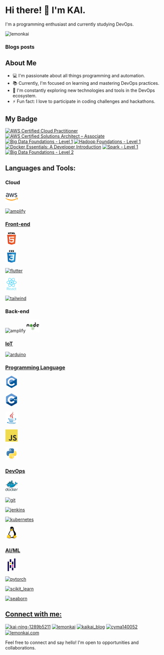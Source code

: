 
# Hi there! 👋 I'm KAI.

I'm a programming enthusiast and currently studying DevOps. 

<p align="left"> <img src="https://komarev.com/ghpvc/?username=lemonkai&label=Profile%20views&color=0e75b6&style=flat" alt="lemonkai" /> </p>

### Blogs posts
<!-- BLOG-POST-LIST:START -->
<!-- BLOG-POST-LIST:END -->

## About Me

- 💻 I'm passionate about all things programming and automation.
- 📚 Currently, I'm focused on learning and mastering DevOps practices.
- 🌱 I'm constantly exploring new technologies and tools in the DevOps ecosystem.
- ⚡ Fun fact: I love to participate in coding challenges and hackathons.

## My Badge
<!--START_SECTION:badges-->
[![AWS Certified Cloud Practitioner](https://images.credly.com/size/110x110/images/00634f82-b07f-4bbd-a6bb-53de397fc3a6/image.png)](http://www.credly.com/badges/4fd43e89-69c7-4ffc-bc98-13838182fb52 "AWS Certified Cloud Practitioner")
[![AWS Certified Solutions Architect – Associate](https://images.credly.com/size/110x110/images/0e284c3f-5164-4b21-8660-0d84737941bc/image.png)](http://www.credly.com/badges/52ef9a61-d5b3-4672-ad62-9d83e81e43b4 "AWS Certified Solutions Architect – Associate")
[![Big Data Foundations - Level 1](https://images.credly.com/size/110x110/images/16d5a420-770b-4699-97ec-46708e3680c5/Big_Data_Found_Level_1_-_CC_-_2019.png)](http://www.credly.com/badges/6781af77-180e-43a1-b481-6e8f5ac95cb9 "Big Data Foundations - Level 1")
[![Hadoop Foundations - Level 1](https://images.credly.com/size/110x110/images/4e5341a0-031a-477d-a3c6-7a641e79dc2c/Hadoop_Data_Found_Level_1_-_CC_-_2019.png)](http://www.credly.com/badges/d4244dd7-3d9c-451b-949e-6b63a23108c3 "Hadoop Foundations - Level 1")
[![Docker Essentials: A Developer Introduction](https://images.credly.com/size/110x110/images/08216781-93cb-4ba1-8110-8eb3401fa8ce/Docker_Essentials_-_ISDN.png)](http://www.credly.com/badges/fb6d1d15-bee5-4a24-af04-31e76585a698 "Docker Essentials: A Developer Introduction")
[![Spark - Level 1](https://images.credly.com/size/110x110/images/9fd5ad20-ba42-4213-848b-2a99b2778a11/Spark_Level_1_ver_2_-_CC_-_2019.png)](http://www.credly.com/badges/dc0979ed-2e9d-417e-b769-c6c2f36b6e43 "Spark - Level 1")
[![Big Data Foundations - Level 2](https://images.credly.com/size/110x110/images/b4e6cd62-b23f-4166-88a4-37f7f636efc4/Big_Data_Found_Level_2_-_CC_v2.png)](http://www.credly.com/badges/b7883008-5216-4e9f-ada3-cdff22251983 "Big Data Foundations - Level 2")
<!--END_SECTION:badges-->

<h2 align="left">Languages and Tools:</h2>

### Cloud

<img src="https://raw.githubusercontent.com/devicons/devicon/master/icons/amazonwebservices/amazonwebservices-original-wordmark.svg" alt="aws" width="40" height="40"/> </a> <a href="https://www.cprogramming.com/" target="_blank" rel="noreferrer">

<p align="left"> <a href="https://aws.amazon.com/amplify/" target="_blank" rel="noreferrer">

 <img src="https://docs.amplify.aws/assets/logo-dark.svg" alt="amplify" width="40" height="40"/> </a> <a href="https://www.arduino.cc/" target="_blank" rel="noreferrer">

### Front-end

<img src="https://raw.githubusercontent.com/devicons/devicon/master/icons/html5/html5-original-wordmark.svg" alt="html5" width="40" height="40"/> </a> <a href="https://www.java.com" target="_blank" rel="noreferrer">

<img src="https://raw.githubusercontent.com/devicons/devicon/master/icons/css3/css3-original-wordmark.svg" alt="css3" width="40" height="40"/> </a> <a href="https://www.docker.com/" target="_blank" rel="noreferrer">

<img src="https://www.vectorlogo.zone/logos/flutterio/flutterio-icon.svg" alt="flutter" width="40" height="40"/> </a> <a href="https://git-scm.com/" target="_blank" rel="noreferrer">

 <img src="https://raw.githubusercontent.com/devicons/devicon/master/icons/react/react-original-wordmark.svg" alt="react" width="40" height="40"/> </a> <a href="https://scikit-learn.org/" target="_blank" rel="noreferrer">

<img src="https://www.vectorlogo.zone/logos/tailwindcss/tailwindcss-icon.svg" alt="tailwind" width="40" height="40"/> </a> </p>


### Back-end

<img src="https://docs.amplify.aws/assets/logo-dark.svg" alt="amplify" width="40" height="40"/> </a> <a href="https://www.arduino.cc/" target="_blank" rel="noreferrer"><img src="https://raw.githubusercontent.com/devicons/devicon/master/icons/nodejs/nodejs-original-wordmark.svg" alt="nodejs" width="40" height="40"/> </a> <a href="https://pandas.pydata.org/" target="_blank" rel="noreferrer">

### IoT

 <img src="https://cdn.worldvectorlogo.com/logos/arduino-1.svg" alt="arduino" width="40" height="40"/> </a> <a href="https://aws.amazon.com" target="_blank" rel="noreferrer">

### Programming Language 

 <img src="https://raw.githubusercontent.com/devicons/devicon/master/icons/c/c-original.svg" alt="c" width="40" height="40"/> </a> <a href="https://www.w3schools.com/cpp/" target="_blank" rel="noreferrer">

  <img src="https://raw.githubusercontent.com/devicons/devicon/master/icons/cplusplus/cplusplus-original.svg" alt="cplusplus" width="40" height="40"/> </a> <a href="https://www.w3schools.com/css/" target="_blank" rel="noreferrer">

  <img src="https://raw.githubusercontent.com/devicons/devicon/master/icons/java/java-original.svg" alt="java" width="40" height="40"/> </a> <a href="https://developer.mozilla.org/en-US/docs/Web/JavaScript" target="_blank" rel="noreferrer">

 <img src="https://raw.githubusercontent.com/devicons/devicon/master/icons/javascript/javascript-original.svg" alt="javascript" width="40" height="40"/> </a> <a href="https://www.jenkins.io" target="_blank" rel="noreferrer">

  <img src="https://raw.githubusercontent.com/devicons/devicon/master/icons/python/python-original.svg" alt="python" width="40" height="40"/> </a> <a href="https://pytorch.org/" target="_blank" rel="noreferrer">

  ### DevOps

 <img src="https://raw.githubusercontent.com/devicons/devicon/master/icons/docker/docker-original-wordmark.svg" alt="docker" width="40" height="40"/> </a> <a href="https://flutter.dev" target="_blank" rel="noreferrer">

 <img src="https://www.vectorlogo.zone/logos/git-scm/git-scm-icon.svg" alt="git" width="40" height="40"/> </a> <a href="https://www.w3.org/html/" target="_blank" rel="noreferrer">

 <img src="https://www.vectorlogo.zone/logos/jenkins/jenkins-icon.svg" alt="jenkins" width="40" height="40"/> </a> <a href="https://kubernetes.io" target="_blank" rel="noreferrer">

 <img src="https://www.vectorlogo.zone/logos/kubernetes/kubernetes-icon.svg" alt="kubernetes" width="40" height="40"/> </a> <a href="https://www.linux.org/" target="_blank" rel="noreferrer">

 <img src="https://raw.githubusercontent.com/devicons/devicon/master/icons/linux/linux-original.svg" alt="linux" width="40" height="40"/> </a> <a href="https://www.nginx.com" target="_blank" rel="noreferrer">


### AI/ML

 <img src="https://raw.githubusercontent.com/devicons/devicon/2ae2a900d2f041da66e950e4d48052658d850630/icons/pandas/pandas-original.svg" alt="pandas" width="40" height="40"/> </a> <a href="https://www.python.org" target="_blank" rel="noreferrer">

 <img src="https://www.vectorlogo.zone/logos/pytorch/pytorch-icon.svg" alt="pytorch" width="40" height="40"/> </a> <a href="https://reactjs.org/" target="_blank" rel="noreferrer">

 <img src="https://upload.wikimedia.org/wikipedia/commons/0/05/Scikit_learn_logo_small.svg" alt="scikit_learn" width="40" height="40"/> </a> <a href="https://seaborn.pydata.org/" target="_blank" rel="noreferrer">

 <img src="https://seaborn.pydata.org/_images/logo-mark-lightbg.svg" alt="seaborn" width="40" height="40"/> </a> <a href="https://tailwindcss.com/" target="_blank" rel="noreferrer">


<h2 align="left">Connect with me:</h2>
<p align="left">
<a href="https://linkedin.com/in/kai-ning-1289b5211" target="blank"><img align="center" src="https://raw.githubusercontent.com/rahuldkjain/github-profile-readme-generator/master/src/images/icons/Social/linked-in-alt.svg" alt="kai-ning-1289b5211" height="30" width="40" /></a>
<a href="https://kaggle.com/lemonkai" target="blank"><img align="center" src="https://raw.githubusercontent.com/rahuldkjain/github-profile-readme-generator/master/src/images/icons/Social/kaggle.svg" alt="lemonkai" height="30" width="40" /></a>
<a href="https://instagram.com/kaikai_blog" target="blank"><img align="center" src="https://raw.githubusercontent.com/rahuldkjain/github-profile-readme-generator/master/src/images/icons/Social/instagram.svg" alt="kaikai_blog" height="30" width="40" /></a>
<a href="https://www.hackerrank.com/cyma140052" target="blank"><img align="center" src="https://raw.githubusercontent.com/rahuldkjain/github-profile-readme-generator/master/src/images/icons/Social/hackerrank.svg" alt="cyma140052" height="30" width="40" /></a>
<a href="https://www.lemonkai.com" target="blank"><img align="center" src="https://raw.githubusercontent.com/rahuldkjain/github-profile-readme-generator/master/src/images/icons/Social/rss.svg" alt="lemonkai.com" height="30" width="40" /></a>
</p>


Feel free to connect and say hello! I'm open to opportunities and collaborations.
